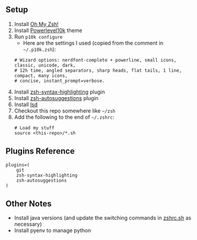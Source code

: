 Setup
-----

1. Install [Oh My Zsh!](https://ohmyz.sh/)
1. Install [Powerlevel10k](https://github.com/romkatv/powerlevel10k) theme
1. Run `p10k configure`
   - Here are the settings I used (copied from the comment in `~/.p10k.zsh`):
   ```
   # Wizard options: nerdfont-complete + powerline, small icons, classic, unicode, dark,
   # 12h time, angled separators, sharp heads, flat tails, 1 line, compact, many icons,
   # concise, instant_prompt=verbose.
   ```
1. Install [zsh-syntax-highlighting](https://github.com/zsh-users/zsh-syntax-highlighting) plugin
1. Install [zsh-autosuggestions](https://github.com/zsh-users/zsh-autosuggestions) plugin
1. Install [lsd](https://github.com/Peltoche/lsd)
1. Checkout this repo somewhere like `~/zsh`
1. Add the following to the end of `~/.zshrc`:
   ```
   # Load my stuff
   source <this-repo>/*.sh
   ```

Plugins Reference
-----------------
```
plugins=(
    git
    zsh-syntax-highlighting
    zsh-autosuggestions
)
```

Other Notes
-----------
- Install java versions (and update the switching commands in [zshrc.sh](zshrc.sh) as necessary)
- Install pyenv to manage python
